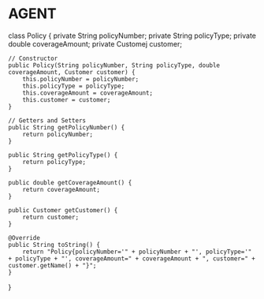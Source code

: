 # AGENT
class Policy {
    private String policyNumber;
    private String policyType;
    private double coverageAmount;
    private Customej customer;

    // Constructor
    public Policy(String policyNumber, String policyType, double coverageAmount, Customer customer) {
        this.policyNumber = policyNumber;
        this.policyType = policyType;
        this.coverageAmount = coverageAmount;
        this.customer = customer;
    }

    // Getters and Setters
    public String getPolicyNumber() {
        return policyNumber;
    }

    public String getPolicyType() {
        return policyType;
    }

    public double getCoverageAmount() {
        return coverageAmount;
    }

    public Customer getCustomer() {
        return customer;
    }

    @Override
    public String toString() {
        return "Policy{policyNumber='" + policyNumber + "', policyType='" + policyType + "', coverageAmount=" + coverageAmount + ", customer=" + customer.getName() + "}";
    }
}

